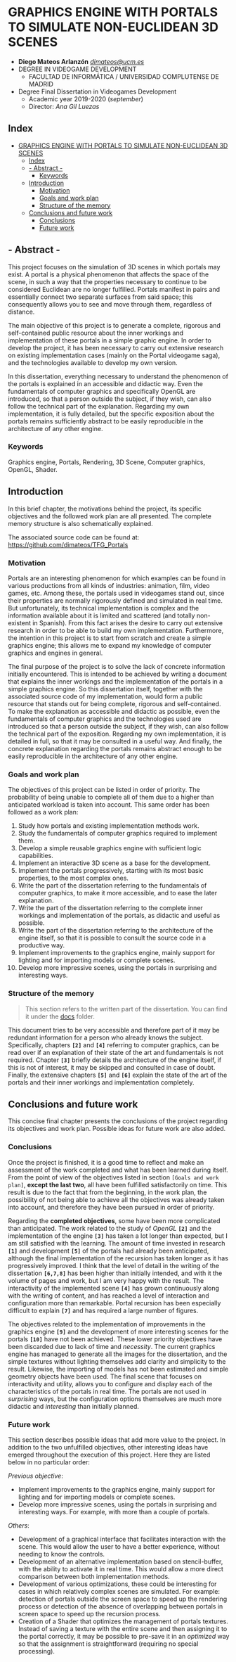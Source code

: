 # GRAPHICS ENGINE WITH PORTALS TO SIMULATE NON-EUCLIDEAN 3D SCENES

* **Diego Mateos Arlanzón** *dimateos@ucm.es*
* DEGREE IN VIDEOGAME DEVELOPMENT
	* FACULTAD DE INFORMÁTICA /  UNIVERSIDAD COMPLUTENSE DE MADRID
* Degree Final Dissertation in Videogames Development
	* Academic year 2019-2020 (*september*)
	* Director: *Ana Gil Luezas*

## Index
- [GRAPHICS ENGINE WITH PORTALS TO SIMULATE NON-EUCLIDEAN 3D SCENES](#graphics-engine-with-portals-to-simulate-non-euclidean-3d-scenes)
	- [Index](#index)
	- [- Abstract -](#abstract)
		- [Keywords](#keywords)
	- [Introduction](#introduction)
		- [Motivation](#motivation)
		- [Goals and work plan](#goals-and-work-plan)
		- [Structure of the memory](#structure-of-the-memory)
	- [Conclusions and future work](#conclusions-and-future-work)
		- [Conclusions](#conclusions)
		- [Future work](#future-work)

## - Abstract -
This project focuses on the simulation of 3D scenes in which portals may exist. A portal is a physical phenomenon that affects the space of the scene, in such a way that the properties necessary to continue to be considered Euclidean are no longer fulfilled. Portals manifest in pairs and essentially connect two separate surfaces from said space; this consequently allows you to see and move through them, regardless of distance.

The main objective of this project is to generate a complete, rigorous and self-contained public resource about the inner workings and implementation of these portals in a simple graphic engine. In order to develop the project, it has been necessary to carry out extensive research on existing implementation cases (mainly on the Portal videogame saga), and the technologies available to develop my own version.

In this dissertation, everything necessary to understand the phenomenon of the portals is explained in an accessible and didactic way. Even the fundamentals of computer graphics and specifically OpenGL are introduced, so that a person outside the subject, if they wish, can also follow the technical part of the explanation. Regarding my own implementation, it is fully detailed, but the specific exposition about the portals remains sufficiently abstract to be easily reproducible in the architecture of any other engine.

### Keywords
Graphics engine, Portals, Rendering, 3D Scene, Computer graphics, OpenGL, Shader.

## Introduction
In this brief chapter, the motivations behind the project, its specific objectives and the followed work plan are all presented. The complete memory structure is also schematically explained.

The associated source code can be found at: 	https://github.com/dimateos/TFG_Portals

### Motivation
Portals are an interesting phenomenon for which examples can be found in various productions from all kinds of industries: animation, film, video games, etc. Among these, the portals used in videogames stand out, since their properties are normally rigorously defined and simulated in real time. But unfortunately, its technical implementation is complex and the information available about it is limited and scattered (and totally non-existent in Spanish). From this fact arises the desire to carry out extensive research in order to be able to build my own implementation. Furthermore, the intention in this project is to start from scratch and create a simple graphics engine; this allows me to expand my knowledge of computer graphics and engines in general.

The final purpose of the project is to solve the lack of concrete information initially encountered. This is intended to be achieved by writing a document that explains the inner workings and the implementation of the portals in a simple graphics engine. So this dissertation itself, together with the associated source code of my implementation, would form a public resource that stands out for being complete, rigorous and self-contained. To make the explanation as accessible and didactic as possible, even the fundamentals of computer graphics and the technologies used are introduced so that a person outside the subject, if they wish, can also follow the technical part of the exposition. Regarding my own implementation, it is detailed in full, so that it may be consulted in a useful way. And finally, the concrete explanation regarding the portals remains abstract enough to be easily reproducible in the architecture of any other engine.

### Goals and work plan
The objectives of this project can be listed in order of priority. The probability of being unable to complete all of them due to a higher than anticipated workload is taken into account. This same order has been followed as a work plan:

1. Study how portals and existing implementation methods work.
2. Study the fundamentals of computer graphics required to implement them.
3. Develop a simple reusable graphics engine with sufficient logic capabilities.
4. Implement an interactive 3D scene as a base for the development.
5. Implement the portals progressively, starting with its most basic properties, to the most complex ones.
6. Write the part of the dissertation referring to the fundamentals of computer graphics, to make it more accessible, and to ease the later explanation.
7. Write the part of the dissertation referring to the complete inner workings and implementation of the portals, as didactic and useful as possible.
8. Write the part of the dissertation referring to the architecture of the engine itself, so that it is possible to consult the source code in a productive way.
9. Implement improvements to the graphics engine, mainly support for lighting and for importing models or complete scenes.
10. Develop more impressive scenes, using the portals in surprising and interesting ways.

### Structure of the memory
> This section refers to the written part of the dissertation. You can find it under the [docs](./.) folder.

This document tries to be very accessible and therefore part of it may be redundant information for a person who already knows the subject. Specifically, chapters **`[2]`** and **`[4]`** referring to computer graphics, can be read over if an explanation of their state of the art and fundamentals is not required. Chapter **`[3]`** briefly details the architecture of the engine itself, if this is not of interest, it may be skipped and consulted in case of doubt. Finally, the extensive chapters **`[5]`** and **`[6]`** explain the state of the art of the portals and their inner workings and implementation completely.

## Conclusions and future work
This concise final chapter presents the conclusions of the project regarding its objectives and work plan. Possible ideas for future work are also added.

### Conclusions
Once the project is finished, it is a good time to reflect and make an assessment of the work completed and what has been learned during itself. From the point of view of the objectives listed in section `[Goals and work plan]`, **except the last two**, all have been fulfilled satisfactorily on time. This result is due to the fact that from the beginning, in the work plan, the possibility of not being able to achieve all the objectives was already taken into account, and therefore they have been pursued in order of priority.

Regarding the **completed objectives**, some have been more complicated than anticipated. The work related to the study of *OpenGL* **`[2]`** and the implementation of the engine **`[3]`**  has taken a lot longer than expected, but I am still satisfied with the learning. The amount of time invested in research **`[1]`** and development **`[5]`** of the portals had already been anticipated, although the final implementation of the recursion has taken longer as it has progressively improved. I think that the level of detail in the writing of the dissertation **`[6,7,8]`** has been higher than initially intended, and with it the volume of pages and work, but I am very happy with the result. The interactivity of the implemented scene **`[4]`** has grown continuously along with the writing of content, and has reached a level of interaction and configuration more than remarkable. Portal recursion has been especially difficult to explain **`[7]`** and has required a large number of figures.

The objectives related to the implementation of improvements in the graphics engine **`[9]`** and the development of more interesting scenes for the portals **`[10]`** have not been achieved.  These lower priority objectives have been discarded due to lack of time and *necessity*. The current graphics engine has managed to generate all the images for the dissertation, and the simple textures without lighting themselves add clarity and simplicity to the result. Likewise, the importing of models has not been estimated and simple geometry objects have been used. The final scene that focuses on interactivity and utility, allows you to configure and display each of the characteristics of the portals in real time. The portals are not used in *surprising* ways, but the configuration options themselves are much more didactic and *interesting* than initially planned.

### Future work
This section describes possible ideas that add more value to the project. In addition to the two unfulfilled objectives, other interesting ideas have emerged throughout the execution of this project. Here they are listed below in no particular order:

*Previous objective*:
* Implement improvements to the graphics engine, mainly support for lighting and for importing models or complete scenes.
* Develop more impressive scenes, using the portals in surprising and interesting ways. For example, with more than a couple of portals.

*Others*:
* Development of a graphical interface that facilitates interaction with the scene. This would allow the user to have a better experience, without needing to know the controls.
* Development of an alternative implementation based on stencil-buffer, with the ability to activate it in real time. This would allow a more direct comparison between both implementation methods.
* Development of various optimizations, these could be interesting for cases in which relatively complex scenes are simulated. For example: detection of portals outside the screen space to speed up the rendering process or detection of the absence of overlapping between portals in screen space to speed up the recursion process.
* Creation of a Shader that optimizes the management of portals textures. Instead of saving a texture with the entire scene and then assigning it to the portal correctly, it may be possible to pre-save it in an *optimized* way so that the assignment is straightforward (requiring no special processing).

